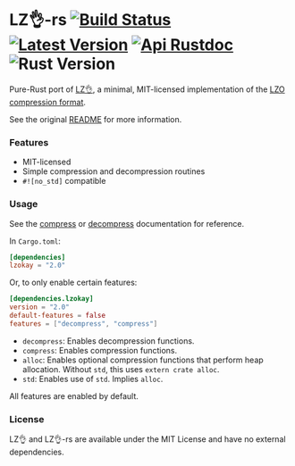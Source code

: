 # LZ👌-rs [![Build Status]][actions] [![Latest Version]][crates.io] [![Api Rustdoc]][rustdoc] ![Rust Version]

[Build Status]: https://github.com/encounter/lzokay-rs/workflows/build/badge.svg
[actions]: https://github.com/encounter/lzokay-rs/actions
[Latest Version]: https://img.shields.io/crates/v/lzokay.svg
[crates.io]: https://crates.io/crates/lzokay
[Api Rustdoc]: https://img.shields.io/badge/api-rustdoc-blue.svg
[rustdoc]: https://docs.rs/lzokay
[Rust Version]: https://img.shields.io/badge/rust-1.81+-blue.svg?maxAge=3600

Pure-Rust port of [LZ👌](https://github.com/jackoalan/lzokay), a minimal, MIT-licensed implementation of the
[LZO compression format](http://www.oberhumer.com/opensource/lzo/).

See the original [README](https://github.com/jackoalan/lzokay/blob/master/README.md) for more information.

### Features

- MIT-licensed
- Simple compression and decompression routines
- `#![no_std]` compatible

### Usage

See the [compress](https://docs.rs/lzokay/latest/lzokay/compress)
or [decompress](https://docs.rs/lzokay/latest/lzokay/decompress)
documentation for reference.

In `Cargo.toml`:

```toml
[dependencies]
lzokay = "2.0"
```

Or, to only enable certain features:

```toml
[dependencies.lzokay]
version = "2.0"
default-features = false
features = ["decompress", "compress"]
```

- `decompress`: Enables decompression functions.
- `compress`: Enables compression functions.
- `alloc`: Enables optional compression functions that perform heap allocation.
   Without `std`, this uses `extern crate alloc`.
- `std`: Enables use of `std`. Implies `alloc`.

All features are enabled by default.

### License

LZ👌 and LZ👌-rs are available under the MIT License and have no external dependencies.
